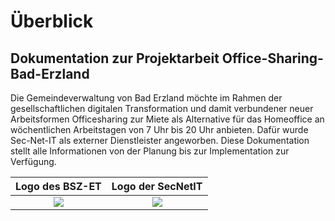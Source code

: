 # Überblick

## Dokumentation zur Projektarbeit Office-Sharing-Bad-Erzland

Die Gemeindeverwaltung von Bad Erzland möchte im Rahmen der gesellschaftlichen digitalen Transformation und damit verbundener neuer Arbeitsformen Officesharing zur Miete als Alternative für das Homeoffice an wöchentlichen Arbeitstagen von 7 Uhr bis 20 Uhr anbieten.
Dafür wurde Sec-Net-IT als externer Dienstleister angeworben. Diese Dokumentation stellt alle Informationen von der Planung bis zur Implementation zur Verfügung.


|     Logo des BSZ-ET      |                                             Logo der SecNetIT                                              |
|:------------------------:|:----------------------------------------------------------------------------------------------------------:|
| ![](assets/svg/logo.svg) | ![](https://user-images.githubusercontent.com/57149152/212682516-d3574255-120f-4273-be8e-c3d01d829bc0.PNG) |

